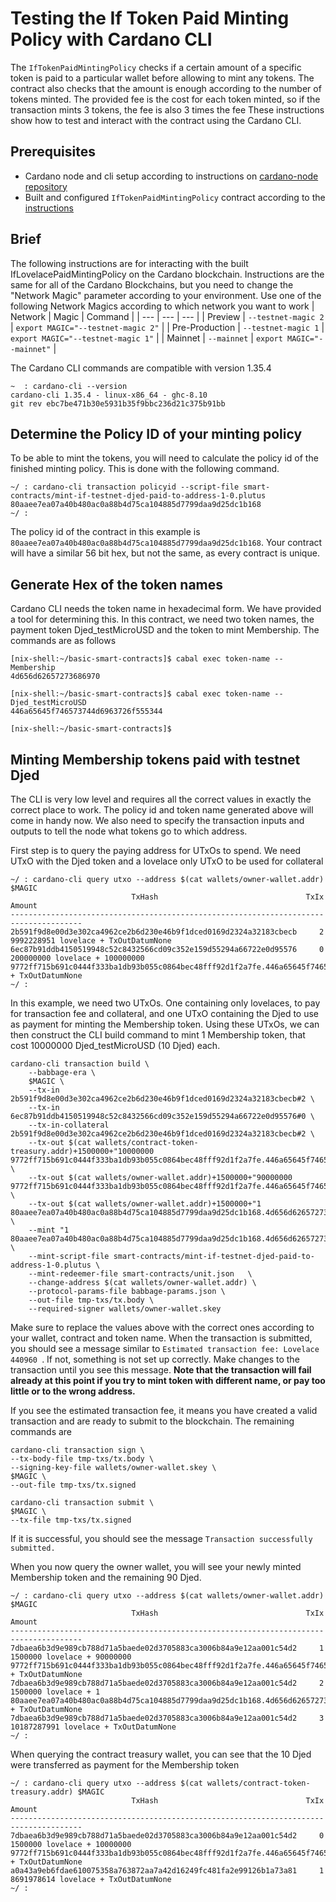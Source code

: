 # Testing the If Token Paid Minting Policy with Cardano CLI
The `IfTokenPaidMintingPolicy` checks if a certain amount of a specific token is paid to a particular wallet before allowing to mint any tokens. The contract also checks that the amount is enough according to the number of tokens minted. The provided fee is the cost for each token minted, so if the transaction mints 3 tokens, the fee is also 3 times the fee
These instructions show how to test and interact with the contract using the Cardano CLI.

## Prerequisites
- Cardano node and cli setup according to instructions on [cardano-node repository](https://github.com/input-output-hk/cardano-node)
- Built and configured `IfTokenPaidMintingPolicy` contract according to the [instructions](deploy-if-token-paid.md) 

## Brief
The following instructions are for interacting with the built IfLovelacePaidMintingPolicy on the Cardano blockchain.
Instructions are the same for all of the Cardano Blockchains, but you need to change the
"Network Magic" parameter according to your environment.
Use one of the following Network Magics according to which network you want to work
| Network | Magic | Command |
| --- | --- | --- |
| Preview | `--testnet-magic 2` | `export MAGIC="--testnet-magic 2"` |
| Pre-Production | `--testnet-magic 1` | `export MAGIC="--testnet-magic 1"` |
| Mainnet | `--mainnet` | `export MAGIC="--mainnet"` |

The Cardano CLI commands are compatible with version 1.35.4
```
~  : cardano-cli --version
cardano-cli 1.35.4 - linux-x86_64 - ghc-8.10
git rev ebc7be471b30e5931b35f9bbc236d21c375b91bb
```

## Determine the Policy ID of your minting policy
To be able to mint the tokens, you will need to calculate the policy id of the finished minting policy. This is done with the following command.
```
~/ : cardano-cli transaction policyid --script-file smart-contracts/mint-if-testnet-djed-paid-to-address-1-0.plutus
80aaee7ea07a40b480ac0a88b4d75ca104885d7799daa9d25dc1b168
~/ : 
```

The policy id of the contract in this example is `80aaee7ea07a40b480ac0a88b4d75ca104885d7799daa9d25dc1b168`. Your contract will have a similar 56 bit hex, but not the same, as every contract is unique.

## Generate Hex of the token names
Cardano CLI needs the token name in hexadecimal form. We have provided a tool for determining this. 
In this contract, we need two token names, the payment token Djed_testMicroUSD and the token to mint Membership. 
The commands are as follows
```
[nix-shell:~/basic-smart-contracts]$ cabal exec token-name -- Membership       
4d656d62657273686970

[nix-shell:~/basic-smart-contracts]$ cabal exec token-name -- Djed_testMicroUSD
446a65645f746573744d6963726f555344

[nix-shell:~/basic-smart-contracts]$ 
```

## Minting Membership tokens paid with testnet Djed
The CLI is very low level and requires all the correct values in exactly the correct place to work.
The policy id and token name generated above will come in handy now. We also need to specify the transaction inputs and outputs to tell the node what tokens go to which address.

First step is to query the paying address for UTxOs to spend. We need UTxO with the Djed token and a lovelace only UTxO to be used for collateral
```
~/ : cardano-cli query utxo --address $(cat wallets/owner-wallet.addr) $MAGIC
                           TxHash                                 TxIx        Amount
--------------------------------------------------------------------------------------
2b591f9d8e00d3e302ca4962ce2b6d230e46b9f1dced0169d2324a32183cbecb     2        9992228951 lovelace + TxOutDatumNone
6ec87b91ddb4150519948c52c8432566cd09c352e159d55294a66722e0d95576     0        200000000 lovelace + 100000000 9772ff715b691c0444f333ba1db93b055c0864bec48fff92d1f2a7fe.446a65645f746573744d6963726f555344 + TxOutDatumNone
~/ : 
```

In this example, we need two UTxOs. One containing only lovelaces, to pay for transaction fee and collateral, and one UTxO containing the Djed to use as payment for minting the Membership token.
Using these UTxOs, we can then construct the CLI build command to mint 1 Membership token, that cost 10000000 Djed_testMicroUSD (10 Djed) each.

```
cardano-cli transaction build \
    --babbage-era \
    $MAGIC \
    --tx-in 2b591f9d8e00d3e302ca4962ce2b6d230e46b9f1dced0169d2324a32183cbecb#2 \
    --tx-in 6ec87b91ddb4150519948c52c8432566cd09c352e159d55294a66722e0d95576#0 \
    --tx-in-collateral 2b591f9d8e00d3e302ca4962ce2b6d230e46b9f1dced0169d2324a32183cbecb#2 \
    --tx-out $(cat wallets/contract-token-treasury.addr)+1500000+"10000000 9772ff715b691c0444f333ba1db93b055c0864bec48fff92d1f2a7fe.446a65645f746573744d6963726f555344" \
    --tx-out $(cat wallets/owner-wallet.addr)+1500000+"90000000 9772ff715b691c0444f333ba1db93b055c0864bec48fff92d1f2a7fe.446a65645f746573744d6963726f555344" \
    --tx-out $(cat wallets/owner-wallet.addr)+1500000+"1 80aaee7ea07a40b480ac0a88b4d75ca104885d7799daa9d25dc1b168.4d656d62657273686970" \
    --mint "1 80aaee7ea07a40b480ac0a88b4d75ca104885d7799daa9d25dc1b168.4d656d62657273686970" \
    --mint-script-file smart-contracts/mint-if-testnet-djed-paid-to-address-1-0.plutus \
    --mint-redeemer-file smart-contracts/unit.json   \
    --change-address $(cat wallets/owner-wallet.addr) \
    --protocol-params-file babbage-params.json \
    --out-file tmp-txs/tx.body \
    --required-signer wallets/owner-wallet.skey
```
Make sure to replace the values above with the correct ones according to your wallet, contract and token name. When the transaction is submitted, you should see a message similar to `Estimated transaction fee: Lovelace 440960
`. If not, something is not set up correctly. Make changes to the transaction until you see this message. 
**Note that the transaction will fail already at this point if you try to mint token with different name, or pay too little or to the wrong address.**

If you see the estimated transaction fee, it means you have created a valid transaction and are ready to submit to the blockchain.
The remaining commands are
```
cardano-cli transaction sign \
--tx-body-file tmp-txs/tx.body \
--signing-key-file wallets/owner-wallet.skey \
$MAGIC \
--out-file tmp-txs/tx.signed

cardano-cli transaction submit \
$MAGIC \
--tx-file tmp-txs/tx.signed
``` 
If it is successful, you should see the message `Transaction successfully submitted.`

When you now query the owner wallet, you will see your newly minted Membership token and the remaining 90 Djed.
```
~/ : cardano-cli query utxo --address $(cat wallets/owner-wallet.addr) $MAGIC
                           TxHash                                 TxIx        Amount
--------------------------------------------------------------------------------------
7dbaea6b3d9e989cb788d71a5baede02d3705883ca3006b84a9e12aa001c54d2     1        1500000 lovelace + 90000000 9772ff715b691c0444f333ba1db93b055c0864bec48fff92d1f2a7fe.446a65645f746573744d6963726f555344 + TxOutDatumNone
7dbaea6b3d9e989cb788d71a5baede02d3705883ca3006b84a9e12aa001c54d2     2        1500000 lovelace + 1 80aaee7ea07a40b480ac0a88b4d75ca104885d7799daa9d25dc1b168.4d656d62657273686970 + TxOutDatumNone
7dbaea6b3d9e989cb788d71a5baede02d3705883ca3006b84a9e12aa001c54d2     3        10187287991 lovelace + TxOutDatumNone
~/ : 
```

When querying the contract treasury wallet, you can see that the 10 Djed were transferred as payment for the Membership token 
```
~/ : cardano-cli query utxo --address $(cat wallets/contract-token-treasury.addr) $MAGIC
                           TxHash                                 TxIx        Amount
--------------------------------------------------------------------------------------
7dbaea6b3d9e989cb788d71a5baede02d3705883ca3006b84a9e12aa001c54d2     0        1500000 lovelace + 10000000 9772ff715b691c0444f333ba1db93b055c0864bec48fff92d1f2a7fe.446a65645f746573744d6963726f555344 + TxOutDatumNone
a0a43a9eb6fdae610075358a763872aa7a42d16249fc481fa2e99126b1a73a81     1        8691978614 lovelace + TxOutDatumNone
~/ : 
```
